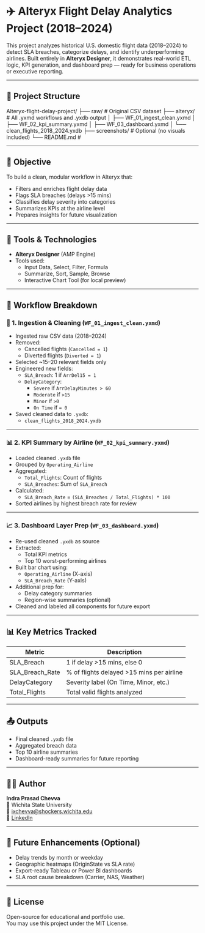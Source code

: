 # ✈️ Alteryx Flight Delay Analytics Project (2018–2024)

This project analyzes historical U.S. domestic flight data (2018–2024) to detect SLA breaches, categorize delays, and identify underperforming airlines. Built entirely in **Alteryx Designer**, it demonstrates real-world ETL logic, KPI generation, and dashboard prep — ready for business operations or executive reporting.

---

## 📁 Project Structure

Alteryx-flight-delay-project/ ├── raw/ # Original CSV dataset ├── alteryx/ # All .yxmd workflows and .yxdb output │ ├── WF_01_ingest_clean.yxmd │ ├── WF_02_kpi_summary.yxmd │ ├── WF_03_dashboard.yxmd │ └── clean_flights_2018_2024.yxdb ├── screenshots/ # Optional (no visuals included) └── README.md #


---

## 🎯 Objective

To build a clean, modular workflow in Alteryx that:
- Filters and enriches flight delay data
- Flags SLA breaches (delays >15 mins)
- Classifies delay severity into categories
- Summarizes KPIs at the airline level
- Prepares insights for future visualization

---

## 🔧 Tools & Technologies

- **Alteryx Designer** (AMP Engine)
- Tools used:
  - Input Data, Select, Filter, Formula
  - Summarize, Sort, Sample, Browse
  - Interactive Chart Tool (for local preview)

---

## 🔄 Workflow Breakdown

### 🧩 1. Ingestion & Cleaning (`WF_01_ingest_clean.yxmd`)
- Ingested raw CSV data (2018–2024)
- Removed:
  - Cancelled flights (`Cancelled = 1`)
  - Diverted flights (`Diverted = 1`)
- Selected ~15–20 relevant fields only
- Engineered new fields:
  - `SLA_Breach`: 1 if `ArrDel15 = 1`
  - `DelayCategory`:
    - `Severe` if `ArrDelayMinutes > 60`
    - `Moderate` if `>15`
    - `Minor` if `>0`
    - `On Time` if `= 0`
- Saved cleaned data to `.yxdb`:
  - `clean_flights_2018_2024.yxdb`

---

### 📊 2. KPI Summary by Airline (`WF_02_kpi_summary.yxmd`)
- Loaded cleaned `.yxdb` file
- Grouped by `Operating_Airline`
- Aggregated:
  - `Total_Flights`: Count of flights
  - `SLA_Breaches`: Sum of `SLA_Breach`
- Calculated:
  - `SLA_Breach_Rate` = `(SLA_Breaches / Total_Flights) * 100`
- Sorted airlines by highest breach rate for review

---

### 📈 3. Dashboard Layer Prep (`WF_03_dashboard.yxmd`)
- Re-used cleaned `.yxdb` as source
- Extracted:
  - Total KPI metrics
  - Top 10 worst-performing airlines
- Built bar chart using:
  - `Operating_Airline` (X-axis)
  - `SLA_Breach_Rate` (Y-axis)
- Additional prep for:
  - Delay category summaries
  - Region-wise summaries (optional)
- Cleaned and labeled all components for future export

---

## 📊 Key Metrics Tracked

| Metric             | Description                               |
|--------------------|-------------------------------------------|
| SLA_Breach         | 1 if delay >15 mins, else 0               |
| SLA_Breach_Rate    | % of flights delayed >15 mins per airline |
| DelayCategory      | Severity label (On Time, Minor, etc.)     |
| Total_Flights      | Total valid flights analyzed              |

---

## 📤 Outputs

- Final cleaned `.yxdb` file
- Aggregated breach data
- Top 10 airline summaries
- Dashboard-ready summaries for future reporting

---

## 🙋‍♂️ Author

**Indra Prasad Chevva**  
📍 Wichita State University  
📧 ixchevva@shockers.wichita.edu  
💼 [LinkedIn](https://www.linkedin.com/in/indra-prasad-chevva/)

---

## 🧠 Future Enhancements (Optional)

- Delay trends by month or weekday
- Geographic heatmaps (OriginState vs SLA rate)
- Export-ready Tableau or Power BI dashboards
- SLA root cause breakdown (Carrier, NAS, Weather)

---

## 📜 License

Open-source for educational and portfolio use.  
You may use this project under the MIT License.

